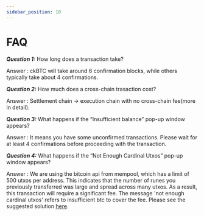 ```yaml
---
sidebar_position: 10
---
```


# FAQ
***Question 1:*** How long does a transaction take?

Answer : ckBTC will take around 6 confirmation blocks, while others typically take about 4 confirmations.


***Question 2:*** How much does a cross-chain trasaction cost?

Answer : Settlement chain -> execution chain with no cross-chain fee(more in detail).


***Question 3:***  What happens if the “Insufficient balance” pop-up window appears?

Answer : It means you have some unconfirmed transactions. Please wait for at least 4 confirmations before proceeding with the transaction.


***Question 4:*** What happens if the “Not Enough Cardinal Utxos” pop-up window appears?

Answer : We are using the bitcoin api from mempool, which has a limit of 500 utxos per address. This indicates that the number of runes you previously transferred was large and spread across many utxos. As a result, this transaction will require a significant fee. The message 'not enough cardinal utxos' refers to insufficient btc to cover the fee. Please see the suggested solution [here](https://support.xverse.app/hc/en-us/articles/22556402106893-Understanding-UTXO-Management-in-Bitcoin-Transactions#h_01HJ57PH9E7J939P6NJ2HQNN1E).
